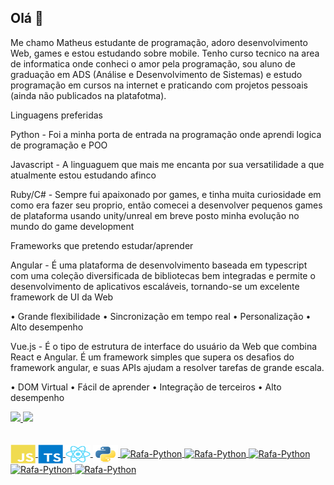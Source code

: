 ## Olá 👋

Me chamo Matheus estudante de programação, adoro desenvolvimento Web, games e estou estudando sobre mobile. Tenho curso tecnico na area de informatica onde conheci o amor pela programação, sou aluno de graduação em ADS (Análise e Desenvolvimento de Sistemas) e estudo programação em cursos na internet e praticando com projetos pessoais (ainda não publicados na platafotma).

Linguagens preferidas 

Python - Foi a minha porta de entrada na programação onde aprendi logica de programação e POO

Javascript - A linguaguem que mais me encanta por sua versatilidade a que atualmente estou estudando afinco

Ruby/C# -  Sempre fui apaixonado por games, e tinha muita curiosidade em como era fazer seu proprio, então comecei a desenvolver pequenos games de plataforma usando unity/unreal em breve posto minha evolução no mundo do game development

Frameworks que pretendo estudar/aprender

Angular - É uma plataforma de desenvolvimento baseada em typescript com uma coleção diversificada de bibliotecas bem integradas e permite o desenvolvimento de aplicativos escaláveis, tornando-se um excelente framework de UI da Web

•     Grande flexibilidade
•     Sincronização em tempo real
•     Personalização
•     Alto desempenho

Vue.js - É o tipo de estrutura de interface do usuário da Web que combina React e Angular. É um framework simples que supera os desafios do framework angular, e suas APIs ajudam a resolver tarefas de grande escala.

•     DOM Virtual 
•     Fácil de aprender
•     Integração de terceiros
•     Alto desempenho

  
 <div>
  <a href="https://github.com/MatheuzsFer">
  <img height="165em" src="https://github-readme-stats.vercel.app/api?username=MatheuzsFer&show_icons=true&theme=dark&include_all_commits=true&count_private=true"/>
  <img height="165em" src="https://github-readme-stats.vercel.app/api/top-langs/?username=MatheuzsFer&layout=compact&langs_count=7&theme=dark"/>
</div>

<br>
  
<div style="display: inline_block"><br>
  <img align="center" alt="Rafa-Js" height="30" width="40" src="https://raw.githubusercontent.com/devicons/devicon/master/icons/javascript/javascript-plain.svg">
  <img align="center" alt="Rafa-Ts" height="30" width="40" src="https://raw.githubusercontent.com/devicons/devicon/master/icons/typescript/typescript-plain.svg">
  <img align="center" alt="Rafa-React" height="30" width="40" src="https://raw.githubusercontent.com/devicons/devicon/master/icons/react/react-original.svg">
  <img align="center" alt="Rafa-HTML" height="30" width="40" src="https://raw.githubusercontent.com/devicons/devicon/master/icons/python/python-original.svg">
  <img align="center" alt="Rafa-Python" height="30" width="40" src="https://cdn.jsdelivr.net/gh/devicons/devicon/icons/nodejs/nodejs-plain.svg"/>
  <img align="center" alt="Rafa-Python" height="30" width="40" src="https://cdn.jsdelivr.net/gh/devicons/devicon/icons/csharp/csharp-original.svg"/>
  <img align="center" alt="Rafa-Python" height="30" width="40"src="https://cdn.jsdelivr.net/gh/devicons/devicon/icons/ruby/ruby-original.svg"/>
  <img align="center" alt="Rafa-Python" height="30" width="40"src="https://cdn.jsdelivr.net/gh/devicons/devicon/icons/bootstrap/bootstrap-original.svg"/>
  <img align="center" alt="Rafa-Python" height="30" width="40"src="https://cdn.jsdelivr.net/gh/devicons/devicon/icons/tailwindcss/tailwindcss-plain.svg"/>
</div>
  

